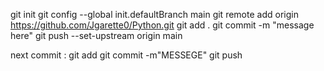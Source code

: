 git init
git config --global init.defaultBranch main
git remote add origin https://github.com/Jgarette0/Python.git
git add .
git commit -m "message here"
git push --set-upstream origin main



next commit :
git add 
git commit -m"MESSEGE"
git push
